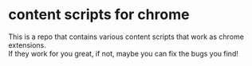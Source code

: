 # content scripts for chrome
This is a repo that contains various content scripts that work as chrome extensions.  
If they work for you great, if not, maybe you can fix the bugs you find!


